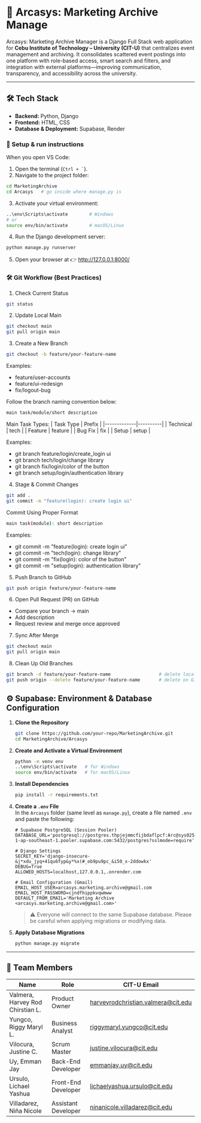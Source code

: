 # 📂 Arcasys: Marketing Archive Manage 

Arcasys: Marketing Archive Manager is a Django Full Stack web application for **Cebu Institute of Technology – University (CIT-U)** that centralizes event management and archiving. It consolidates scattered event postings into one platform with role-based access, smart search and filters, and integration with external platforms—improving communication, transparency, and accessibility across the university. 

---

## 🛠 Tech Stack  
- **Backend:** Python, Django  
- **Frontend:** HTML, CSS  
- **Database & Deployment:** Supabase, Render
  

### 🚀 Setup & run instructions

When you open VS Code:  

1. Open the terminal (`` Ctrl + ` ``).  
2. Navigate to the project folder:  
```bash
cd MarketingArchive
cd Arcasys   # go inside where manage.py is
```
3. Activate your virtual environment:
```bash
..\env\Scripts\activate        # Windows
# or
source env/bin/activate        # macOS/Linux
```
4. Run the Django development server:
```bash
python manage.py runserver
```
5. Open your browser at 👉 http://127.0.0.1:8000/

### 🛠 Git Workflow (Best Practices)
1. Check Current Status
```bash
git status
```
2. Update Local Main
```bash
git checkout main
git pull origin main
```
3. Create a New Branch
```bash
git checkout -b feature/your-feature-name
```
Examples:
- feature/user-accounts
- feature/ui-redesign
- fix/logout-bug

Follow the branch naming convention below:
```bash
main task/module/short description
```
Main Task Types:
| Task Type   | Prefix   | 
|-------------|----------|
| Technical   | tech     | 
| Feature     | feature  | 
| Bug Fix     | fix      | 
| Setup       | setup    | 

Examples:
- git branch feature/login/create_login ui
- git branch tech/login/change library
- git branch fix/login/color of the button
- git branch setup/login/authentication library

4. Stage & Commit Changes
```bash
git add .
git commit -m "feature(login): create login ui"
```
Commit Using Proper Format
```bash
main task(module): short description
```
Examples:
- git commit -m "feature(login): create login ui"
- git commit -m "tech(login): change library"
- git commit -m "fix(login): color of the button"
- git commit -m "setup(login): authentication library"

5. Push Branch to GitHub
```bash
git push origin feature/your-feature-name
```
6. Open Pull Request (PR) on GitHub
- Compare your branch → main
- Add description
- Request review and merge once approved

7. Sync After Merge
```bash
git checkout main
git pull origin main
```

8. Clean Up Old Branches
```bash
git branch -d feature/your-feature-name                  # delete locally
git push origin --delete feature/your-feature-name       # delete on GitHub
```

## ⚙️ Supabase: Environment & Database Configuration

1. **Clone the Repository**  
   ```bash
   git clone https://github.com/your-repo/MarketingArchive.git
   cd MarketingArchive/Arcasys
   ```

2. **Create and Activate a Virtual Environment**  
   ```bash
   python -m venv env
   ..\env\Scripts\activate   # for Windows
   source env/bin/activate   # for macOS/Linux
   ```

3. **Install Dependencies**  
   ```bash
   pip install -r requirements.txt
   ```

4. **Create a `.env` File**  
   In the `Arcasys` folder (same level as `manage.py`), create a file named `.env` and paste the following:  

   ```env
   # Supabase PostgreSQL (Session Pooler)
   DATABASE_URL='postgresql://postgres.thpjejmmcfijbdaflpcf:Arc@sys02584569173@aws-1-ap-southeast-1.pooler.supabase.com:5432/postgres?sslmode=require'

   # Django Settings
   SECRET_KEY='django-insecure-&j*xdu_jyq+41qu6fyp&y*%x(#_ob9pu9pc_&i50_x-2ddowkx'
   DEBUG=True
   ALLOWED_HOSTS=localhost,127.0.0.1,.onrender.com

   # Email Configuration (Gmail)
   EMAIL_HOST_USER=arcasys.marketing.archive@gmail.com
   EMAIL_HOST_PASSWORD=cjndfhippkvqwmww
   DEFAULT_FROM_EMAIL='Marketing Archive <arcasys.marketing.archive@gmail.com>'
   ```

   > ⚠️ Everyone will connect to the same Supabase database. Please be careful when applying migrations or modifying data.  

5. **Apply Database Migrations**  
   ```bash
   python manage.py migrate
   ```

---

## 👥 Team Members  

| Name                             | Role                | CIT-U Email                                |
|----------------------------------|---------------------|--------------------------------------------|
| Valmera, Harvey Rod Chirstian L. | Product Owner       | harveyrodchristian.valmera@cit.edu         |
| Yungco, Riggy Maryl L.           | Business Analyst    | riggymaryl.yungco@cit.edu                  |
| Vilocura, Justine C.             | Scrum Master        | justine.vilocura@cit.edu                   |
| Uy, Emman Jay                    | Back-End Developer  | emmanjay.uy@cit.edu                        |
| Ursulo, Lichael Yashua           | Front-End Developer | lichaelyashua.ursulo@cit.edu               |
| Villadarez, Niña Nicole          | Assistant Developer | ninanicole.villadarez@cit.edu              |





